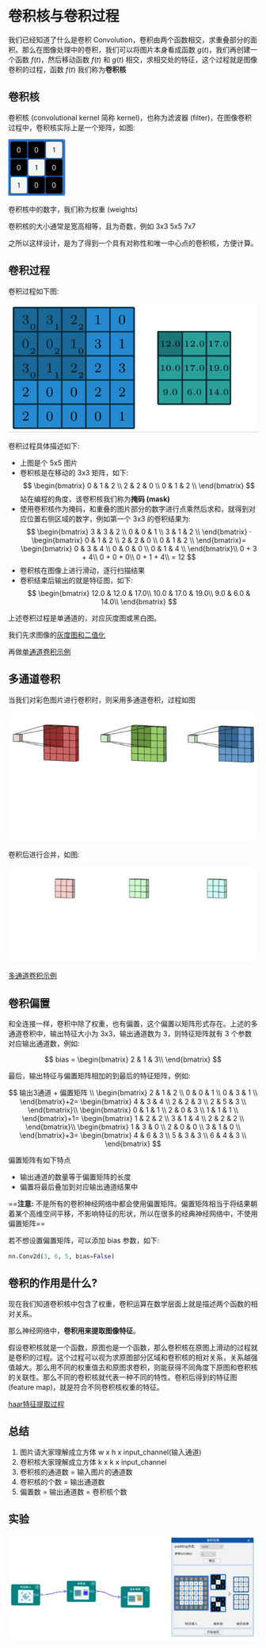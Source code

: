 # 卷积核与卷积过程

我们已经知道了什么是卷积 Convolution，卷积由两个函数相交，求重叠部分的面积。那么在图像处理中的卷积，我们可以将图片本身看成函数 $g(t)$，我们再创建一个函数 $f(t)$，然后移动函数 $f(t)$ 和 $g(t)$ 相交，求相交处的特征，这个过程就是图像卷积的过程，函数 $f(t)$ 我们称为**卷积核**

## 卷积核

卷积核 (convolutional kernel 简称 kernel)，也称为滤波器 (filter)，在图像卷积过程中，卷积核实际上是一个矩阵，如图:

![](md-img/1c0d3d51c836402fc1182159d43b519d.png)

卷积核中的数字，我们称为权重 (weights)

卷积核的大小通常是宽高相等，且为奇数，例如 3x3 5x5 7x7

之所以这样设计，是为了得到一个具有对称性和唯一中心点的卷积核，方便计算。

## 卷积过程

卷积过程如下图:

![](./md-img/二维卷积（单通道版本）.gif)

卷积过程具体描述如下:

- 上图是个 5x5 图片
- 卷积核是在移动的 3x3 矩阵，如下:
  $$
  \begin{bmatrix}
  0 & 1 & 2 \\
  2 & 2 & 0 \\
  0 & 1 & 2 \\
  \end{bmatrix}
  $$
  站在编程的角度，该卷积核我们称为**掩码 (mask)**
- 使用卷积核作为掩码，和重叠的图片部分的数字进行点乘然后求和，就得到对应位置右侧区域的数字，例如第一个 3x3 的卷积结果为:
  $$
  \begin{bmatrix}
  3 & 3 & 2 \\
  0 & 0 & 1 \\
  3 & 1 & 2 \\
  \end{bmatrix} ·
  \begin{bmatrix}
  0 & 1 & 2 \\
  2 & 2 & 0 \\
  0 & 1 & 2 \\
  \end{bmatrix}=
  \begin{bmatrix}
  0 & 3 & 4 \\
  0 & 0 & 0 \\
  0 & 1 & 4 \\
  \end{bmatrix}\\
  0 + 3 + 4\\
  0 + 0 + 0\\
  0 + 1 + 4\\
  = 12
  $$
- 卷积核在图像上进行滑动，逐行扫描结果
- 卷积结束后输出的就是特征图，如下:
  $$
  \begin{bmatrix}
  12.0 & 12.0 & 17.0\\
  10.0 & 17.0 & 19.0\\
  9.0 & 6.0 & 14.0\\
  \end{bmatrix}
  $$

上述卷积过程是单通道的，对应灰度图或黑白图。

我们先求图像的[灰度图和二值化](./灰度图和二值化.py)

再做[单通道卷积示例](./单通道卷积示例.py)

## 多通道卷积

当我们对彩色图片进行卷积时，则采用多通道卷积，过程如图

![](md-img/二维卷积（多通道版本）.gif)

卷积后进行合并，如图:

![](md-img/多通道版本合并.gif)

[多通道卷积示例](./多通道卷积.py)

## 卷积偏置

和全连接一样，卷积中除了权重，也有偏置，这个偏置以矩阵形式存在。上述的多通道卷积中，输出特征大小为 3x3，输出通道数为 3，则特征矩阵就有 3 个参数对应输出通道数，例如:

$$
bias = \begin{bmatrix}
2 & 1 & 3\\
\end{bmatrix}
$$

最后，输出特征与偏置矩阵相加的到最后的特征矩阵，例如:

$$
输出3通道 + 偏置矩阵 \\
\begin{bmatrix}
2 & 1 & 2 \\
0 & 0 & 1 \\
0 & 3 & 1 \\
\end{bmatrix}+2=
\begin{bmatrix}
4 & 3 & 4 \\
2 & 2 & 3 \\
2 & 5 & 3 \\
\end{bmatrix}\\
\begin{bmatrix}
0 & 1 & 1 \\
2 & 0 & 3 \\
1 & 1 & 1 \\
\end{bmatrix}+1=
\begin{bmatrix}
1 & 2 & 2 \\
3 & 1 & 4 \\
2 & 2 & 2 \\
\end{bmatrix}\\
\begin{bmatrix}
1 & 3 & 0 \\
2 & 0 & 0 \\
3 & 1 & 0 \\
\end{bmatrix}+3=
\begin{bmatrix}
4 & 6 & 3 \\
5 & 3 & 3 \\
6 & 4 & 3 \\
\end{bmatrix}
$$

偏置矩阵有如下特点

- 输出通道的数量等于偏置矩阵的长度
- 偏置将最后叠加到对应输出通道结果中

==**注意:** 不是所有的卷积神经网络中都会使用偏置矩阵。偏置矩阵相当于将结果朝着某个高维空间平移，不影响特征的形状，所以在很多的经典神经网络中，不使用偏置矩阵==

若不想设置偏置矩阵，可以添加 bias 参数，如下:

```py
nn.Conv2d(3, 6, 5, bias=False)
```

## 卷积的作用是什么?

现在我们知道卷积核中包含了权重，卷积运算在数学层面上就是描述两个函数的相对关系。

那么神经网络中，**卷积用来提取图像特征**。

假设卷积核就是一个函数，原图也是一个函数，那么卷积核在原图上滑动的过程就是卷积的过程。这个过程可以视为求原图部分区域和卷积核的相对关系，关系越强值越大。那么用不同的权重值去和原图求卷积，则能获得不同角度下原图和卷积核的关联性。那么不同的卷积核就代表一种不同的特性。卷积后得到的特征图(feature map)，就是符合不同卷积核权重的特征。

[haar特征提取过程](https://www.bilibili.com/video/BV1w442197nj/?vd_source=e3e6bb1b164806ab40cbadaa22f05b43)

## 总结

1. 图片请大家理解成立方体 w x h x input_channel(输入通道)
2. 卷积核大家理解成立方体 k x k x input_channel
3. 卷积核的通道数 = 输入图片的通道数
4. 卷积核的个数 = 输出通道数
5. 偏置数 = 输出通道数 = 卷积核个数

## 实验

![](md-img/卷积核与卷积过程_2024-08-27-08-55-10.png)